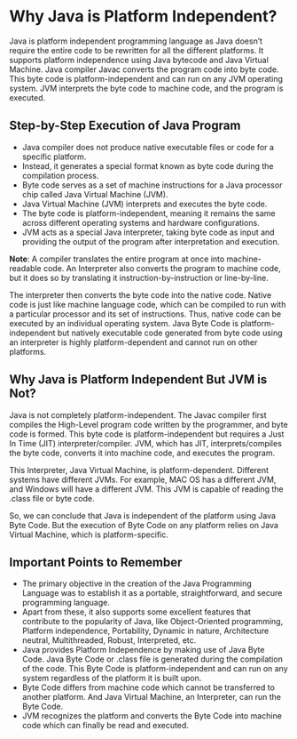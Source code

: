# Why Java is Platform Independent?

Java is platform independent programming language as Java doesn’t require the entire code to be rewritten for all the different platforms. It supports platform independence using Java bytecode and Java Virtual Machine. Java compiler Javac converts the program code into byte code. This byte code is platform-independent and can run on any JVM operating system. JVM interprets the byte code to machine code, and the program is executed.

## Step-by-Step Execution of Java Program

- Java compiler does not produce native executable files or code for a specific platform.
- Instead, it generates a special format known as byte code during the compilation process.
- Byte code serves as a set of machine instructions for a Java processor chip called Java Virtual Machine (JVM).
- Java Virtual Machine (JVM) interprets and executes the byte code.
- The byte code is platform-independent, meaning it remains the same across different operating systems and hardware configurations.
- JVM acts as a special Java interpreter, taking byte code as input and providing the output of the program after interpretation and execution.

**Note**: A compiler translates the entire program at once into machine-readable code. An Interpreter also converts the program to machine code, but it does so by translating it instruction-by-instruction or line-by-line.

The interpreter then converts the byte code into the native code. Native code is just like machine language code, which can be compiled to run with a particular processor and its set of instructions. Thus, native code can be executed by an individual operating system. Java Byte Code is platform-independent but natively executable code generated from byte code using an interpreter is highly platform-dependent and cannot run on other platforms.

## Why Java is Platform Independent But JVM is Not?

Java is not completely platform-independent. The Javac compiler first compiles the High-Level program code written by the programmer, and byte code is formed. This byte code is platform-independent but requires a Just In Time (JIT) interpreter/compiler. JVM, which has JIT, interprets/compiles the byte code, converts it into machine code, and executes the program.

This Interpreter, Java Virtual Machine, is platform-dependent. Different systems have different JVMs. For example, MAC OS has a different JVM, and Windows will have a different JVM. This JVM is capable of reading the .class file or byte code.

So, we can conclude that Java is independent of the platform using Java Byte Code. But the execution of Byte Code on any platform relies on Java Virtual Machine, which is platform-specific.

## Important Points to Remember

- The primary objective in the creation of the Java Programming Language was to establish it as a portable, straightforward, and secure programming language.
- Apart from these, it also supports some excellent features that contribute to the popularity of Java, like Object-Oriented programming, Platform independence, Portability, Dynamic in nature, Architecture neutral, Multithreaded, Robust, Interpreted, etc.
- Java provides Platform Independence by making use of Java Byte Code. Java Byte Code or .class file is generated during the compilation of the code. This Byte Code is platform-independent and can run on any system regardless of the platform it is built upon.
- Byte Code differs from machine code which cannot be transferred to another platform. And Java Virtual Machine, an Interpreter, can run the Byte Code.
- JVM recognizes the platform and converts the Byte Code into machine code which can finally be read and executed.
